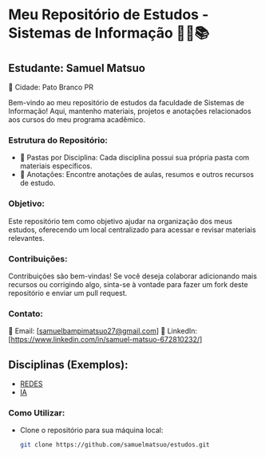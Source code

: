 # Meu Repositório de Estudos - Sistemas de Informação 👨‍💻📚

## Estudante: Samuel Matsuo
🏫 Cidade: Pato Branco PR

Bem-vindo ao meu repositório de estudos da faculdade de Sistemas de Informação! Aqui, mantenho materiais, projetos e anotações relacionados aos cursos do meu programa acadêmico.

### Estrutura do Repositório:
- 📁 Pastas por Disciplina: Cada disciplina possui sua própria pasta com materiais específicos.
- 📝 Anotações: Encontre anotações de aulas, resumos e outros recursos de estudo.

### Objetivo:
Este repositório tem como objetivo ajudar na organização dos meus estudos, oferecendo um local centralizado para acessar e revisar materiais relevantes.

### Contribuições:
Contribuições são bem-vindas! Se você deseja colaborar adicionando mais recursos ou corrigindo algo, sinta-se à vontade para fazer um fork deste repositório e enviar um pull request.

### Contato:
📧 Email: [samuelbampimatsuo27@gmail.com]
🔗 LinkedIn: [https://www.linkedin.com/in/samuel-matsuo-672810232/]

## Disciplinas (Exemplos):
- [REDES](https://github.com/samuelmatsuo/estudos/tree/main/REDES)
- [IA](https://github.com/samuelmatsuo/estudos/tree/main/IA)

### Como Utilizar:
- Clone o repositório para sua máquina local:
  ```bash
  git clone https://github.com/samuelmatsuo/estudos.git
